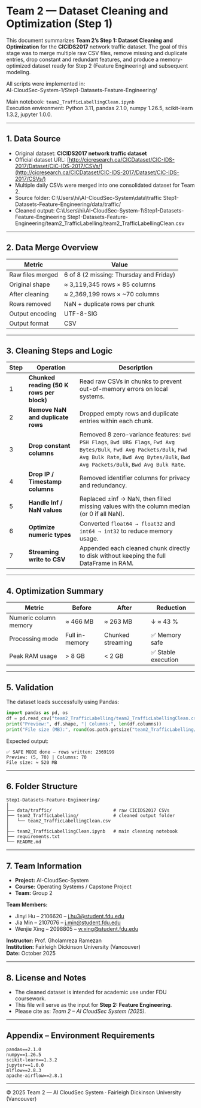 # Team 2 — Dataset Cleaning and Optimization (Step 1)

This document summarizes **Team 2’s Step 1: Dataset Cleaning and Optimization** for the **CICIDS2017** network traffic dataset. The goal of this stage was to merge multiple raw CSV files, remove missing and duplicate entries, drop constant and redundant features, and produce a memory-optimized dataset ready for Step 2 (Feature Engineering) and subsequent modeling.

All scripts were implemented in:  
AI-CloudSec-System-1/Step1-Datasets-Feature-Engineering/

Main notebook: `team2_TrafficLabellingClean.ipynb`  
Execution environment: Python 3.11, pandas 2.1.0, numpy 1.26.5, scikit-learn 1.3.2, jupyter 1.0.0.

---

## 1. Data Source
- Original dataset: **CICIDS2017 network traffic dataset**  
- Official dataset URL: [http://cicresearch.ca/CICDataset/CIC-IDS-2017/Dataset/CIC-IDS-2017/CSVs/](http://cicresearch.ca/CICDataset/CIC-IDS-2017/Dataset/CIC-IDS-2017/CSVs/)  
- Multiple daily CSVs were merged into one consolidated dataset for Team 2.  
- Source folder:  C:\Users\hi\AI-CloudSec-System\data\traffic
  Step1-Datasets-Feature-Engineering/data/traffic/  
- Cleaned output:  C:\Users\hi\AI-CloudSec-System-1\Step1-Datasets-Feature-Engineering
  Step1-Datasets-Feature-Engineering/team2_TrafficLabelling/team2_TrafficLabellingClean.csv  

---

## 2. Data Merge Overview
| Metric | Value |
|---------|-------|
| Raw files merged | 6 of 8 (2 missing: Thursday and Friday) |
| Original shape | ≈ 3,119,345 rows × 85 columns |
| After cleaning | ≈ 2,369,199 rows × ~70 columns |
| Rows removed | NaN + duplicate rows per chunk |
| Output encoding | UTF-8-SIG |
| Output format | CSV |

---

## 3. Cleaning Steps and Logic
| Step | Operation | Description |
|------|------------|-------------|
| 1 | **Chunked reading (50 K rows per block)** | Read raw CSVs in chunks to prevent out-of-memory errors on local systems. |
| 2 | **Remove NaN and duplicate rows** | Dropped empty rows and duplicate entries within each chunk. |
| 3 | **Drop constant columns** | Removed 8 zero-variance features: `Bwd PSH Flags`, `Bwd URG Flags`, `Fwd Avg Bytes/Bulk`, `Fwd Avg Packets/Bulk`, `Fwd Avg Bulk Rate`, `Bwd Avg Bytes/Bulk`, `Bwd Avg Packets/Bulk`, `Bwd Avg Bulk Rate`. |
| 4 | **Drop IP / Timestamp columns** | Removed identifier columns for privacy and redundancy. |
| 5 | **Handle Inf / NaN values** | Replaced ±inf → NaN, then filled missing values with the column median (or 0 if all NaN). |
| 6 | **Optimize numeric types** | Converted `float64 → float32` and `int64 → int32` to reduce memory usage. |
| 7 | **Streaming write to CSV** | Appended each cleaned chunk directly to disk without keeping the full DataFrame in RAM. |

---

## 4. Optimization Summary
| Metric | Before | After | Reduction |
|---------|--------|-------|-----------|
| Numeric column memory | ≈ 466 MB | ≈ 263 MB | ↓ ≈ 43 % |
| Processing mode | Full in-memory | Chunked streaming | ✅ Memory safe |
| Peak RAM usage | > 8 GB | < 2 GB | ✅ Stable execution |

---

## 5. Validation
The dataset loads successfully using Pandas:

```python
import pandas as pd, os
df = pd.read_csv("team2_TrafficLabelling/team2_TrafficLabellingClean.csv", nrows=5)
print("Preview:", df.shape, "| Columns:", len(df.columns))
print("File size (MB):", round(os.path.getsize("team2_TrafficLabelling/team2_TrafficLabellingClean.csv")/(1024**2), 2))
```

Expected output:
```
✅ SAFE MODE done — rows written: 2369199
Preview: (5, 70) | Columns: 70
File size: ≈ 520 MB
```

---

## 6. Folder Structure
```
Step1-Datasets-Feature-Engineering/
│
├── data/traffic/                       # raw CICIDS2017 CSVs
├── team2_TrafficLabelling/             # cleaned output folder
│   └── team2_TrafficLabellingClean.csv
│
├── team2_TrafficLabellingClean.ipynb   # main cleaning notebook
├── requirements.txt
└── README.md
```

---

## 7. Team Information
- **Project:** AI-CloudSec-System  
- **Course:** Operating Systems / Capstone Project  
- **Team:** Group 2  

**Team Members:**  
- Jinyi Hu – 2106620 – j.hu3@student.fdu.edu  
- Jia Min – 2107076 – j.min@student.fdu.edu  
- Wenjie Xing – 2098805 – w.xing@student.fdu.edu  

**Instructor:** Prof. Gholamreza Ramezan  
**Institution:** Fairleigh Dickinson University (Vancouver)  
**Date:** October 2025  

---

## 8. License and Notes
- The cleaned dataset is intended for academic use under FDU coursework.  
- This file will serve as the input for **Step 2: Feature Engineering**.  
- Please cite as: *Team 2 – AI CloudSec System (2025).*  

---

## Appendix – Environment Requirements
```
pandas==2.1.0
numpy==1.26.5
scikit-learn==1.3.2
jupyter==1.0.0
mlflow==2.8.3
apache-airflow==2.8.1
```

---

© 2025 Team 2 — AI CloudSec System · Fairleigh Dickinson University (Vancouver)

